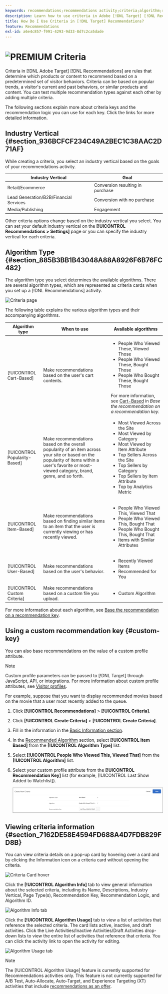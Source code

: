 ```yaml
---
keywords: recommendations;recommendations activity;criteria;algorithm;recommendation key;custom key;industry vertical;retail;eccommerce;lead generation;b2b;financial services;media;publishing
description: Learn how to use criteria in Adobe [!DNL Target] [!DNL Recommendations].
title: How Do I Use Criteria in [!DNL Target] Recommendations?
feature: Recommendations
exl-id: a6e4c857-f991-4293-9d33-8d7c2ca5dade
---
```

# ![PREMIUM](/help/assets/premium.png) Criteria

Criteria in [!DNL Adobe Target] [!DNL Recommendations] are rules that determine which products or content to recommend based on a predetermined set of visitor behaviors. Criteria can be based on popular trends, a visitor's current and past behaviors, or similar products and content. You can test multiple recommendation types against each other by adding multiple criteria.

The following sections explain more about criteria keys and the recommendation logic you can use for each key. Click the links for more detailed information.

## Industry Vertical {#section_936BCFCF234C49A2BEC1C38AAC2D71AF}

While creating a criteria, you select an industry vertical based on the goals of your recommendations activity.

| Industry Vertical | Goal |
|--- |--- |
|Retail/Ecommerce|Conversion resulting in purchase|
|Lead Generation/B2B/Financial Services|Conversion with no purchase|
|Media/Publishing|Engagement|

Other criteria options change based on the industry vertical you select. You can set your default industry vertical on the **[!UICONTROL Recommendations > Settings]** page or you can specify the industry vertical for each criteria.

## Algorithm Type {#section_885B3BB1B43048A88A8926F6B76FC482}

The algorithm type you select determines the available algorithms. There are several algorithm types, which are represented as criteria cards when you set up a [!DNL Recommendations] activity.

![Criteria page](assets/criteria-page.png)

The following table explains the various algorithm types and their accompanying algorithms.

|Algorithm type|When to use|Available algorithms|
| --- | --- | --- |
|[!UICONTROL Cart-Based]|Make recommendations based on the user's cart contents.|<ul><li>People Who Viewed These, Viewed Those</li><li>People Who Viewed These, Bought Those</li><li>People Who Bought These, Bought Those</li></ul>For more information, see [Cart-Based](/help/c-recommendations/c-algorithms/base-the-recommendation-on-a-recommendation-key.md#cart-based) in *Base the recommendation on a recommendation key*.|
|[!UICONTROL Popularity-Based]|Make recommendations based on the overall popularity of an item across your site or based on the popularity of items within a user's favorite or most-viewed category, brand, genre, and so forth.|<ul><li>Most Viewed Across the Site</li><li>Most Viewed by Category</li><li>Most Viewed by Item Attribute</li><li>Top Sellers Across the Site</li><li>Top Sellers by Category</li><li>Top Sellers by Item Attribute</li><li>Top by Analytics Metric</li></ul>|
|[!UICONTROL Item-Based]|Make recommendations based on finding similar items to an item that the user is currently viewing or has recently viewed.|<ul><li>People Who Viewed This, Viewed That</li><li>People Who Viewed This, Bought That</li><li>People Who Bought This, Bought That</li><li>Items with Similar Attributes</li></ul>|
|[!UICONTROL User-Based]|Make recommendations based on the user's behavior.|<ul><li>Recently Viewed Items</li><li>Recommended for You</li></ul>|
|[!UICONTROL Custom Criteria]|Make recommendations based on a custom file you upload.|<ul><li>Custom Algorithm</li></ul>|

For more information about each algorithm, see [Base the recommendation on a recommendation key](/help/c-recommendations/c-algorithms/base-the-recommendation-on-a-recommendation-key.md).

## Using a custom recommendation key {#custom-key}

You can also base recommendations on the value of a custom profile attribute.

>[!NOTE]
>
>Custom profile parameters can be passed to [!DNL Target] through JavaScript, API, or integrations. For more information about custom profile attributes, see [Visitor profiles](/help/c-target/c-visitor-profile/visitor-profile.md).

For example, suppose that you want to display recommended movies based on the movie that a user most recently added to the queue.

1. Click **[!UICONTROL Recommendations]** > **[!UICONTROL Criteria]**.

1. Click **[!UICONTROL Create Criteria]** > **[!UICONTROL Create Criteria]**.

1. Fill in the information in the [Basic Information section](/help/c-recommendations/c-algorithms/create-new-algorithm.md#info).

1. In the [Recommended Algorithm](/help/c-recommendations/c-algorithms/create-new-algorithm.md#rec-algo) section, select **[!UICONTROL Item Based]** from the **[!UICONTROL Algorithm Type]** list.

1. Select **[!UICONTROL People Who Viewed This, Viewed That]** from the **[!UICONTROL Algorithm]** list.

1. Select your custom profile attribute from the **[!UICONTROL Recommendation Key]** list (for example, [!UICONTROL Last Show Added to Watchlist]).

   ![Create New Criteria dialog box](assets/custom-key1.png)

## Viewing criteria information {#section_7162DE58E4594FD688A4D7FDB829FD8B}

You can view criteria details on a pop-up card by hovering over a card and by clicking the Information icon on a criteria card without opening the criteria.

![Criteria Card hover](/help/c-recommendations/c-algorithms/assets/criteria_hover.png)

Click the **[!UICONTROL Algorithm Info]** tab to view general information about the selected criteria, including its Name, Descriptions, Industry Vertical, Page Type(s), Recommendation Key, Recommendation Logic, and Algorithm ID.

![Algorithm Info tab](/help/c-recommendations/c-algorithms/assets/criteria_info.png)

Click the **[!UICONTROL Algorithm Usage]** tab to view a list of activities that reference the selected criteria. The card lists active, inactive, and draft activities. Click the Live Activities/Inactive Activities/Draft Activities drop-down lists to view the entire list of activities that reference that criteria. You can click the activity link to open the activity for editing.

![Algorithm Usage tab](/help/c-recommendations/c-algorithms/assets/criteria_usage.png)

>[!NOTE]
>
>The [!UICONTROL Algorithm Usage] feature is currently supported for Recommendations activities only. This feature is not currently supported for A/B Test, Auto-Allocate, Auto-Target, and Experience Targeting (XT) activities that include [recommendations as an offer](/help/c-recommendations/recommendations-as-an-offer.md).
